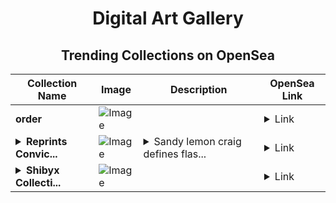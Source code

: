 <div align="center">

# Digital Art Gallery

## Trending Collections on OpenSea

| Collection Name                       | Image                                                                                     | Description                       | OpenSea Link                                                                                          |
|---------------------------------------|-------------------------------------------------------------------------------------------|-----------------------------------|--------------------------------------------------------------------------------------------------------|
| **order** | ![Image](https://i.seadn.io/s/raw/files/70ef4a16e70453b9f0c7f9f6b92bcf9d.png?w=500&auto=format?w=200&auto=format) |  | <details><summary>Link</summary>[order](https://opensea.io/collection/order-22)</details> |
| **<details><summary>Reprints Convic...</summary>Reprints Conviction</details>** | ![Image](https://i.seadn.io/s/raw/files/7cbb46c5d65a327bab7bfdd77e792724.jpg?w=500&auto=format?w=200&auto=format) | <details><summary>Sandy lemon craig defines flas...</summary>Sandy lemon craig defines flashing composition mon picked</details> | <details><summary>Link</summary>[Reprints Conviction](https://opensea.io/collection/reprints-conviction)</details> |
| **<details><summary>Shibyx Collecti...</summary>Shibyx Collection Inu</details>** | ![Image](https://i.seadn.io/s/raw/files/7a7372e06d99365e6730ee7ab1c8ea71.jpg?w=500&auto=format?w=200&auto=format) |  | <details><summary>Link</summary>[Shibyx Collection Inu](https://opensea.io/collection/shibyx-collection-inu-1)</details> |

</div>